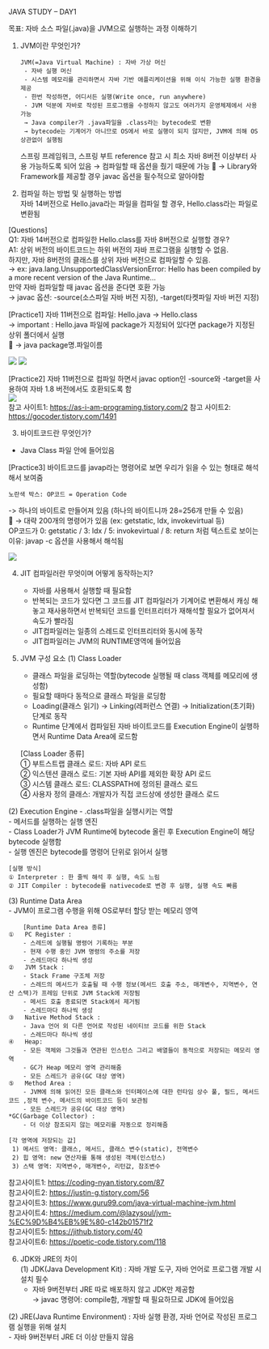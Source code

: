 JAVA STUDY – DAY1   

목표: 자바 소스 파일(.java)을 JVM으로 실행하는 과정 이해하기  

1. JVM이란 무엇인가?  

	   JVM(=Java Virtual Machine) : 자바 가상 머신  
		- 자바 실행 머신  
		- 시스템 메모리를 관리하면서 자바 기반 애플리케이션을 위해 이식 가능한 실행 환경을 제공  
		- 한번 작성하면, 어디서든 실행(Write once, run anywhere)  
		- JVM 덕분에 자바로 작성된 프로그램을 수정하지 않고도 여러가지 운영체제에서 사용 가능  
		→ Java compiler가 .java파일을 .class라는 bytecode로 변환  
		→ bytecode는 기계어가 아니므로 OS에서 바로 실행이 되지 않지만, JVM에 의해 OS 상관없이 실행됨   
	

	스프링 프레임워크, 스프링 부트 reference 참고 시 최소 자바 8버전 이상부터 사용 가능하도록 되어 있음 
		→ 컴파일할 때 옵션을 줬기 때문에 가능
		→ Library와 Framework를 제공할 경우 javac 옵션을 필수적으로 알아야함


2.	컴파일 하는 방법 및 실행하는 방법  
	자바 14버전으로 Hello.java라는 파일을 컴파일 할 경우, Hello.class라는 파일로 변환됨  

   [Questions]  
	Q1: 자바 14버전으로 컴파일한 Hello.class를 자바 8버전으로 실행할 경우?   
	A1: 상위 버전의 바이트코드는 하위 버전의 자바 프로그램을 실행할 수 없음.   
		하지만, 자바 8버전의 클래스를 상위 자바 버전으로 컴파일할 수 있음.   
			→ ex: java.lang.UnsupportedClassVersionError: Hello has been compiled by a more recent version of the Java Runtime…    
		만약 자바 컴파일할 때 javac 옵션을 준다면 호환 가능  
		→ javac 옵션: -source(소스파일 자바 버전 지정), -target(타켓파일 자바 버전 지정)    

   [Practice1] 자바 11버전으로 컴파일: Hello.java → Hello.class  
   -> important : Hello.java 파일에 package가 지정되어 있다면 package가 지정된 상위 폴더에서 실행  
  → java package명.파일이름  

<img src="https://user-images.githubusercontent.com/67870203/129137326-b587bddf-c5cf-4f36-9866-7dcfa985efc4.png"/>
<img src="https://user-images.githubusercontent.com/67870203/129140613-d33b05fd-bb49-4615-af65-a88b93d32d62.png"/>
	
   [Practice2] 자바 11버전으로 컴파일 하면서 javac option인 -source와 -target을 사용하여 자바 1.8 버전에서도 호환되도록 함	  
<img src="https://user-images.githubusercontent.com/67870203/129140688-01586a09-093a-426e-94bd-3ae0d02f6e3a.png">     
	참고 사이트1: https://as-i-am-programing.tistory.com/2 
	참고 사이트2: https://gocoder.tistory.com/1491


3.	바이트코드란 무엇인가?
   - Java Class 파일 안에 들어있음

   [Practice3] 바이트코드를 javap라는 명령어로 보면 우리가 읽을 수 있는 형태로 해석해서 보여줌
     
   	노란색 박스: OP코드 = Operation Code
   -> 하나의 바이트로 만들어져 있음 (하나의 바이트니까 28=256개 만들 수 있음)  
 -> 대략 200개의 명령어가 있음 (ex: getstatic, ldx, invokevirtual 등)  
   	OP코드가 0: getstatic / 3: ldx / 5: invokevirtual / 8: return 처럼 텍스트로 보이는 이유: javap -c 옵션을 사용해서 해석됨   

<img src="https://user-images.githubusercontent.com/67870203/129140721-f2b8a0ba-d2f9-402f-95e5-22c1e27ad5ae.png" />



4.	JIT 컴파일러란 무엇이며 어떻게 동작하는지?  
  	- 자바를 사용해서 실행할 때 필요함  
  	- 반복되는 코드가 있다면 그 코드를 JIT 컴파일러가 기계어로 변환해서 캐싱 해놓고 재사용하면서 반복되던 코드를 인터프리터가 재해석할 필요가 없어져서 속도가 빨라짐  
  	- JIT컴파일러는 일종의 스레드로 인터프리터와 동시에 동작  
  	- JIT컴파일러는 JVM의 RUNTIME영역에 들어있음  

5.	JVM 구성 요소
  (1) Class Loader  
	- 클래스 파일을 로딩하는 역할(bytecode 실행될 때 class 객체를 메모리에 생성함)  
	- 필요할 때마다 동적으로 클래스 파일을 로딩함  
	- Loading(클래스 읽기) → Linking(레퍼런스 연결) → Initialization(초기화) 단계로 동작  
	- Runtime 단계에서 컴파일된 자바 바이트코드를 Execution Engine이 실행하면서 Runtime Data Area에 로드함  
			
	[Class Loader 종류]  
	①	부트스트랩 클래스 로드: 자바 API 로드  
	②	익스텐션 클래스 로드: 기본 자바 API를 제외한 확장 API 로드  
	③	시스템 클래스 로드: CLASSPATH에 정의된 클래스 로드  
	④	사용자 정의 클래스: 개발자가 직접 코드상에 생성한 클래스 로드  

  (2) Execution Engine
	- .class파일을 실행시키는 역할  
	- 메서드를 실행하는 실행 엔진  
	- Class Loader가 JVM Runtime에 bytecode 올린 후 Execution Engine이 해당 bytecode 실행함  
	- 실행 엔진은 bytecode를 명령어 단위로 읽어서 실행  
	
	[실행 방식]
	① Interpreter : 한 줄씩 해석 후 실행, 속도 느림
	② JIT Compiler : bytecode를 nativecode로 변경 후 실행, 실행 속도 빠름

  (3) Runtime Data Area  
	- JVM이 프로그램 수행을 위해 OS로부터 할당 받는 메모리 영역     
	
		[Runtime Data Area 종류]  
	①	PC Register :   
		- 스레드에 실행될 명령어 기록하는 부분
		- 현재 수행 중인 JVM 명령의 주소를 저장
		- 스레드마다 하나씩 생성   
	②	JVM Stack :  
		- Stack Frame 구조체 저장
		- 스레드의 메서드가 호출될 때 수행 정보(메서드 호출 주소, 매개변수, 지역변수, 연산 스택)가 프레임 단위로 JVM Stack에 저장됨
		- 메서드 호출 종료되면 Stack에서 제거됨
		- 스레드마다 하나씩 생성   
	③	Native Method Stack :  
		- Java 언어 외 다른 언어로 작성된 네이티브 코드를 위한 Stack
		- 스레드마다 하나씩 생성  
	④	Heap:   
		- 모든 객체와 그것들과 연관된 인스턴스 그리고 배열들이 동적으로 저장되는 메모리 영역
		- GC가 Heap 메모리 영역 관리해줌
		- 모든 스레드가 공유(GC 대상 영역)   
	⑤	Method Area :   
		- JVM에 의해 읽어진 모든 클래스와 인터페이스에 대한 런타임 상수 풀, 필드, 메서드 코드 ,정적 변수, 메서드의 바이트코드 등이 보관됨 
		- 모든 스레드가 공유(GC 대상 영역)  			
	*GC(Garbage Collector) :   
		- 더 이상 참조되지 않는 메모리를 자동으로 정리해줌
	
	[각 영역에 저장되는 값]
	 1)	메서드 영역: 클래스, 메서드, 클래스 변수(static), 전역변수
	 2)	힙 영역: new 연산자를 통해 생성된 객체(인스턴스)
	 3)	스택 영역: 지역변수, 매개변수, 리턴값, 참조변수
	
참고사이트1: https://coding-nyan.tistory.com/87  
참고사이트2: https://justin-g.tistory.com/56  
참고사이트3: https://www.guru99.com/java-virtual-machine-jvm.html   
참고사이트4: https://medium.com/@lazysoul/jvm-%EC%9D%B4%EB%9E%80-c142b01571f2   
참고사이트5: https://jithub.tistory.com/40   
참고사이트6: https://poetic-code.tistory.com/118   


6. JDK와 JRE의 차이  
  (1) JDK(Java Development Kit) : 자바 개발 도구, 자바 언어로 프로그램 개발 시 설치 필수  
   	- 자바 9버전부터 JRE 따로 배포하지 않고 JDK만 제공함  
	→ javac 명령어: compile함, 개발할 때 필요하므로 JDK에 들어있음  

  (2) JRE(Java Runtime Environment) : 자바 실행 환경, 자바 언어로 작성된 프로그램 실행을 위해 설치  
	- 자바 9버전부터 JRE 더 이상 만들지 않음
